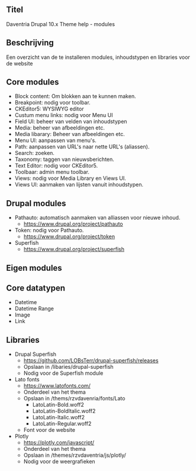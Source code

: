## Titel

Daventria Drupal 10.x Theme help - modules

## Beschrijving

Een overzicht van de te installeren modules, inhoudstypen en libraries voor de website

## Core modules

- Block content: Om blokken aan te kunnen maken.
- Breakpoint: nodig voor toolbar.
- CKEditor5: WYSIWYG editor
- Custum menu links: nodig voor Menu UI
- Field UI: beheer van velden van inhoudstypen
- Media: beheer van afbeeldingen etc.
- Media libarary: Beheer van afbeeldingen etc.
- Menu UI: aanpassen van menu's.
- Path: aanpassen van URL's naar nette URL's (aliassen).
- Search: zoeken.
- Taxonomy: taggen van nieuwsberichten.
- Text Editor: nodig voor CKEditor5.
- Toolbaar: admin menu toolbar.
- Views: nodig voor Media Library en Views UI.
- Views UI: aanmaken van lijsten vanuit inhoudstypen.

## Drupal modules

- Pathauto: automatisch aanmaken van alliassen voor nieuwe inhoud.
  - https://www.drupal.org/project/pathauto
- Token: nodig voor Pathauto.
  - https://www.drupal.org/project/token
- Superfish
  - https://www.drupal.org/project/superfish
  
## Eigen modules

## Core datatypen

- Datetime
- Datetime Range
- Image
- Link

## Libraries

- Drupal Superfish
  - https://github.com/LOBsTerr/drupal-superfish/releases
  - Opslaan in /libaries/drupal-superfish
  - Nodig voor de Superfish module
- Lato fonts
  - https://www.latofonts.com/
  - Onderdeel van het thema
  - Opslaan in /thems/rzvdavenria/fonts/Lato
    - LatoLatin-Bold.woff2
    - LatoLatin-BoldItalic.woff2
    - LatoLatin-Italic.woff2
    - LatoLatin-Regular.woff2
  - Font voor de website
- Plotly
  - https://plotly.com/javascript/
  - Onderdeel van het thema
  - Opslaan in /themes/rzvdaventria/js/plotly/
  - Nodig voor de weergrafieken
